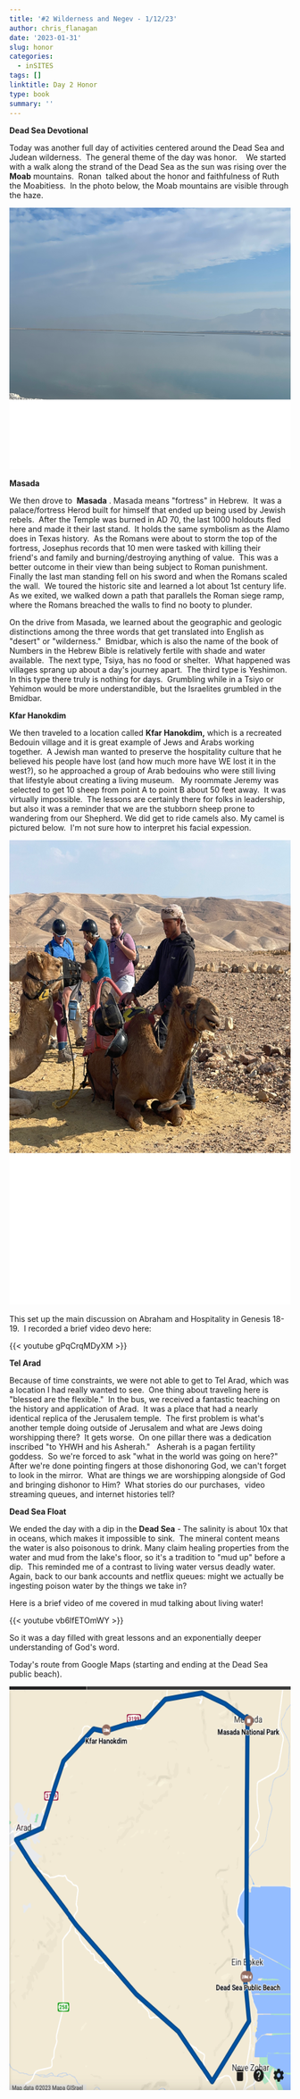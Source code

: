 ```yaml
---
title: '#2 Wilderness and Negev - 1/12/23'
author: chris_flanagan
date: '2023-01-31'
slug: honor
categories:
  - inSITES
tags: []
linktitle: Day 2 Honor
type: book
summary: ''
---
```

**Dead Sea Devotional**

Today was another full day of activities centered around the Dead Sea and Judean wilderness.  The general theme of the day was honor.    We started with a walk along the strand of the Dead Sea as the sun was rising over the **Moab** mountains.  Ronan  talked about the honor and faithfulness of Ruth the Moabitiess.  In the photo below, the Moab mountains are visible through the haze.

<img src="images/media/image1.png" style="width:6.5in;height:4.875in" />

**Masada**

We then drove to  **Masada** . Masada means "fortress" in Hebrew.  It was a palace/fortress Herod built for himself that ended up being used by Jewish rebels.  After the Temple was burned in AD 70, the last 1000 holdouts fled here and made it their last stand.  It holds the same symbolism as the Alamo does in Texas history.  As the Romans were about to storm the top of the fortress, Josephus records that 10 men were tasked with killing their friend's and family and burning/destroying anything of value.  This was a better outcome in their view than being subject to Roman punishment.  Finally the last man standing fell on his sword and when the Romans scaled the wall.  We toured the historic site and learned a lot about 1st century life. As we exited, we walked down a path that parallels the Roman siege ramp, where the Romans breached the walls to find no booty to plunder.

On the drive from Masada, we learned about the geographic and geologic distinctions among the three words that get translated into English as "desert" or "wilderness."  Bmidbar, which is also the name of the book of Numbers in the Hebrew Bible is relatively fertile with shade and water available.  The next type, Tsiya, has no food or shelter.  What happened was villages sprang up about a day's journey apart.  The third type is Yeshimon.  In this type there truly is nothing for days.  Grumbling while in a Tsiyo or Yehimon would be more understandible, but the Israelites grumbled in the Bmidbar.

**Kfar Hanokdim**

We then traveled to a location called **Kfar Hanokdim,** which is a recreated Bedouin village and it is great example of Jews and Arabs working together.  A Jewish man wanted to preserve the hospitality culture that he believed his people have lost (and how much more have WE lost it in the west?), so he approached a group of Arab bedouins who were still living that lifestyle about creating a living museum.   My roommate Jeremy was selected to get 10 sheep from point A to point B about 50 feet away.  It was virtually impossible.  The lessons are certainly there for folks in leadership, but also it was a reminder that we are the stubborn sheep prone to wandering from our Shepherd. We did get to ride camels also. My camel is pictured below.  I'm not sure how to interpret his facial expession.

<img src="images/media/image2.png" style="width:6.5in;height:8.66667in" />

This set up the main discussion on Abraham and Hospitality in Genesis 18-19.  I recorded a brief video devo here:

{{< youtube gPqCrqMDyXM >}}

**Tel Arad**

Because of time constraints, we were not able to get to Tel Arad, which was a location I had really wanted to see.  One thing about traveling here is "blessed are the flexible."  In the bus, we received a fantastic teaching on the history and application of Arad.  It was a place that had a nearly identical replica of the Jerusalem temple.  The first problem is what's another temple doing outside of Jerusalem and what are Jews doing worshipping there?  It gets worse.  On one pillar there was a dedication inscribed "to YHWH and his Asherah."   Asherah is a pagan fertility goddess.  So we're forced to ask "what in the world was going on here?"  After we're done pointing fingers at those dishonoring God, we can't forget to look in the mirror.  What are things we are worshipping alongside of God and bringing dishonor to Him?  What stories do our purchases,  video streaming queues, and internet histories tell?

**Dead Sea Float**

We ended the day with a dip in the **Dead Sea** - The salinity is about 10x that in oceans, which makes it impossible to sink.  The mineral content means the water is also poisonous to drink. Many claim healing properties from the water and mud from the lake's floor, so it's a tradition to "mud up" before a dip.  This reminded me of a contrast to living water versus deadly water.  Again, back to our bank accounts and netflix queues: might we actually be ingesting poison water by the things we take in?

Here is a brief video of me covered in mud talking about living water! 

{{< youtube vb6lfETOmWY >}}

So it was a day filled with great lessons and an exponentially deeper understanding of God's word.

Today's route from Google Maps (starting and ending at the Dead Sea public beach).

<img src="images/media/image3.png" style="width:6.5in;height:7.53333in" />
